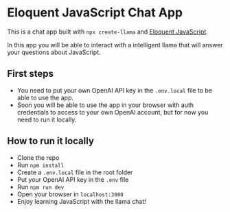 # Eloquent JavaScript Chat App

This is a chat app built with `npx create-llama` and [Eloquent JavaScript](https://eloquentjavascript.net/).

In this app you will be able to interact with a intelligent llama that will answer your questions about JavaScript.

## First steps

- You need to put your own OpenAI API key in the `.env.local` file to be able to use the app.
- Soon you will be able to use the app in your browser with auth credentials to access to your own OpenAI account, but for now you need to run it locally.

## How to run it locally

- Clone the repo
- Run `npm install`
- Create a `.env.local` file in the root folder
- Put your OpenAI API key in the `.env` file
- Run `npm run dev`
- Open your browser in `localhost:3000`
- Enjoy learning JavaScript with the llama chat!
